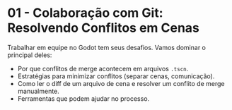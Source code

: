 # 01 - Colaboração com Git: Resolvendo Conflitos em Cenas

Trabalhar em equipe no Godot tem seus desafios. Vamos dominar o principal deles:
- Por que conflitos de merge acontecem em arquivos `.tscn`.
- Estratégias para minimizar conflitos (separar cenas, comunicação).
- Como ler o diff de um arquivo de cena e resolver um conflito de merge manualmente.
- Ferramentas que podem ajudar no processo.
